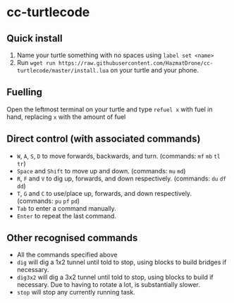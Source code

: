 # cc-turtlecode

## Quick install

1. Name your turtle something with no spaces using `label set <name>`
2. Run `wget run https://raw.githubusercontent.com/HazmatDrone/cc-turtlecode/master/install.lua` on your turtle and your phone.


## Fuelling
Open the leftmost terminal on your turtle and type `refuel x` with fuel in hand, replacing `x` with the amount of fuel

## Direct control (with associated commands)
- `W`, `A`, `S`, `D` to move forwards, backwards, and turn. (commands: `mf` `mb` `tl` `tr`)
- `Space` and `Shift` to move up and down. (commands: `mu` `md`)
- `R`, `F` and `V` to dig up, forwards, and down respectively. (commands: `du` `df` `dd`)
- `T`, `G` and `C` to use/place up, forwards, and down respectively. (commands: `pu` `pf` `pd`)
- `Tab` to enter a command manually.
- `Enter` to repeat the last command.

## Other recognised commands
- All the commands specified above
- `dig` will dig a 1x2 tunnel until told to stop, using blocks to build bridges if necessary.
- `dig3x2` will dig a 3x2 tunnel until told to stop, using blocks to build if necessary. Due to having to rotate a lot, is substantially slower.
- `stop` will stop any currently running task.
